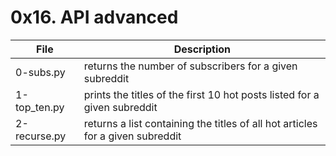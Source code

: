# 0x16. API advanced

File | Description
--- | ---
0-subs.py | returns the number of subscribers for a given subreddit
1-top_ten.py | prints the titles of the first 10 hot posts listed for a given subreddit
2-recurse.py | returns a list containing the titles of all hot articles for a given subreddit
